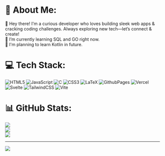# 💫 About Me:

👋 Hey there! I'm a curious developer who loves building sleek web apps & cracking coding challenges. Always exploring new tech—let’s connect & create!
<br>🌱 I’m currently learning SQL and GO right now.
<br>👀 I'm planning to learn Kotlin in future.

# 💻 Tech Stack:

![HTML5](https://img.shields.io/badge/html5-%23E34F26.svg?style=for-the-badge&logo=html5&logoColor=white) ![JavaScript](https://img.shields.io/badge/javascript-%23323330.svg?style=for-the-badge&logo=javascript&logoColor=%23F7DF1E) ![C](https://img.shields.io/badge/c-%2300599C.svg?style=for-the-badge&logo=c&logoColor=white) ![CSS3](https://img.shields.io/badge/css3-%231572B6.svg?style=for-the-badge&logo=css3&logoColor=white) ![LaTeX](https://img.shields.io/badge/latex-%23008080.svg?style=for-the-badge&logo=latex&logoColor=white) ![GithubPages](https://img.shields.io/badge/github%20pages-121013?style=for-the-badge&logo=github&logoColor=white) ![Vercel](https://img.shields.io/badge/vercel-%23000000.svg?style=for-the-badge&logo=vercel&logoColor=white) ![Svelte](https://img.shields.io/badge/svelte-%23f1413d.svg?style=for-the-badge&logo=svelte&logoColor=white) ![TailwindCSS](https://img.shields.io/badge/tailwindcss-%2338B2AC.svg?style=for-the-badge&logo=tailwind-css&logoColor=white) ![Vite](https://img.shields.io/badge/vite-%23646CFF.svg?style=for-the-badge&logo=vite&logoColor=white)

# 📊 GitHub Stats:

![](https://github-readme-stats.vercel.app/api?username=h-aryan&theme=dark&hide_border=false&include_all_commits=true&count_private=true)<br/>
![](https://github-readme-streak-stats.herokuapp.com/?user=h-aryan&theme=dark&hide_border=false)<br/>
![](https://github-readme-stats.vercel.app/api/top-langs/?username=h-aryan&theme=dark&hide_border=false&include_all_commits=true&count_private=true&layout=compact)

---

[![](https://visitcount.itsvg.in/api?id=h-aryan&icon=0&color=0)](https://visitcount.itsvg.in)
